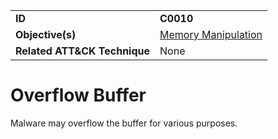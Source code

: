 |||
|---|---|
|**ID**|**C0010**|
|**Objective(s)**|[Memory Manipulation](https://github.com/MBCProject/mbc-markdown/tree/master/micro-behaviors/memory-manipulation)|
|**Related ATT&CK Technique**|None|


Overflow Buffer
===============
Malware may overflow the buffer for various purposes.
